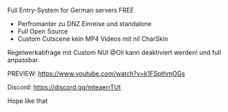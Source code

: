 Full Entry-System for German servers FREE

- Perfromanter zu DNZ Einreise und standalone
- Full Open Source
- Custom Cutscene kein MP4 Videos mit nil CharSkin

Regelwerkabfrage mit Custom NUI @Oli kann deaktiviert werden! und full anpassbar.

PREVIEW: https://www.youtube.com/watch?v=k1FSpthmOGs

Discord:  https://discord.gg/mteaerrTUt

Hope like that
